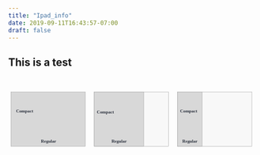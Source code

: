 ```yaml
---
title: "Ipad_info"
date: 2019-09-11T16:43:57-07:00
draft: false
---
```



## This is a test


<svg width="900px" height="790px" viewBox="0 0 900 790" version="1.1" xmlns="http://www.w3.org/2000/svg" xmlns:xlink="http://www.w3.org/1999/xlink">
    <!-- Generator: Sketch 53.2 (72643) - https://sketchapp.com -->
    <title>Artboard</title>
    <desc>Created with Sketch.</desc>
    <g id="Artboard" stroke="none" stroke-width="1" fill="none" fill-rule="evenodd">
        <rect id="Rectangle-Copy-2" stroke="#979797" fill="#F8F8F8" x="611.5" y="54.5" width="269" height="196"></rect>
        <rect id="Rectangle-Copy-2" stroke="#979797" fill="#D8D8D8" x="611.5" y="54.5" width="89" height="196"></rect>
        <rect id="Rectangle-Copy" stroke="#979797" fill="#F8F8F8" x="310.5" y="54.5" width="269" height="196"></rect>
        <rect id="Rectangle-Copy" stroke="#979797" fill="#D8D8D8" x="310.5" y="54.5" width="179" height="196"></rect>
        <rect id="Rectangle" stroke="#979797" fill="#D8D8D8" x="9.5" y="54.5" width="269" height="196"></rect>
        <text id="Compact" font-family="BrandonText-Bold, Brandon Text" font-size="16" font-weight="bold" fill="#2D333F">
            <tspan x="28" y="128">Compact</tspan>
        </text>
        <text id="Compact-Copy" font-family="BrandonText-Bold, Brandon Text" font-size="16" font-weight="bold" fill="#2D333F">
            <tspan x="320" y="133">Compact</tspan>
        </text>
        <text id="Compact-Copy-2" font-family="BrandonText-Bold, Brandon Text" font-size="16" font-weight="bold" fill="#2D333F">
            <tspan x="621" y="128">Compact</tspan>
        </text>
        <text id="Regular" font-family="BrandonText-Bold, Brandon Text" font-size="16" font-weight="bold" fill="#2D333F">
            <tspan x="118" y="237">Regular</tspan>
        </text>
        <text id="Regular-Copy" font-family="BrandonText-Bold, Brandon Text" font-size="16" font-weight="bold" fill="#2D333F">
            <tspan x="373" y="237">Regular</tspan>
        </text>
        <text id="Regular-Copy-2" font-family="BrandonText-Bold, Brandon Text" font-size="16" font-weight="bold" fill="#2D333F">
            <tspan x="629" y="237">Regular</tspan>
        </text>
    </g>
</svg>
